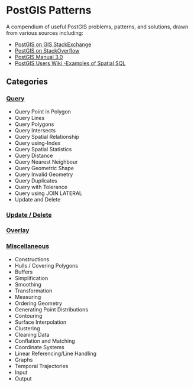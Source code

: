 # PostGIS Patterns

A compendium of useful PostGIS problems, patterns, and solutions, drawn from various sources including:

* [PostGIS on GIS StackExchange](https://gis.stackexchange.com/questions/tagged/postgis?tab=Newest)
* [PostGIS on StackOverflow](https://stackoverflow.com/questions/tagged/postgis)
* [PostGIS Manual 3.0](https://postgis.net/docs/manual-3.0/index.html)
* [PostGIS Users Wiki -Examples of Spatial SQL](https://trac.osgeo.org/postgis/wiki/UsersWikiMain#ExamplesofSpatialSQL)  

## Categories

### [Query](pgp-query.md)
* Query Point in Polygon
* Query Lines
* Query Polygons
* Query Intersects
* Query Spatial Relationship
* Query using-Index
* Query Spatial Statistics
* Query Distance
* Query Nearest Neighbour
* Query Geometric Shape
* Query Invalid Geometry
* Query Duplicates
* Query with Tolerance
* Query using JOIN LATERAL
* Update and Delete

### [Update / Delete](pgp-updel.md)

### [Overlay](pgp-overlay.md)

### [Miscellaneous](pgp-misc.md)
* Constructions
* Hulls / Covering Polygons
* Buffers
* Simplification
* Smoothing
* Transformation
* Measuring
* Ordering Geometry
* Generating Point Distributions
* Contouring
* Surface Interpolation
* Clustering
* Cleaning Data
* Conflation and Matching
* Coordinate Systems
* Linear Referencing/Line Handling
* Graphs
* Temporal Trajectories
* Input
* Output


